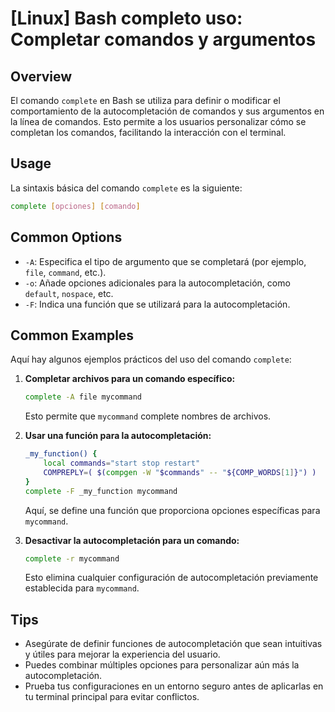 # [Linux] Bash completo uso: Completar comandos y argumentos

## Overview
El comando `complete` en Bash se utiliza para definir o modificar el comportamiento de la autocompletación de comandos y sus argumentos en la línea de comandos. Esto permite a los usuarios personalizar cómo se completan los comandos, facilitando la interacción con el terminal.

## Usage
La sintaxis básica del comando `complete` es la siguiente:

```bash
complete [opciones] [comando]
```

## Common Options
- `-A`: Especifica el tipo de argumento que se completará (por ejemplo, `file`, `command`, etc.).
- `-o`: Añade opciones adicionales para la autocompletación, como `default`, `nospace`, etc.
- `-F`: Indica una función que se utilizará para la autocompletación.

## Common Examples
Aquí hay algunos ejemplos prácticos del uso del comando `complete`:

1. **Completar archivos para un comando específico:**
   ```bash
   complete -A file mycommand
   ```
   Esto permite que `mycommand` complete nombres de archivos.

2. **Usar una función para la autocompletación:**
   ```bash
   _my_function() {
       local commands="start stop restart"
       COMPREPLY=( $(compgen -W "$commands" -- "${COMP_WORDS[1]}") )
   }
   complete -F _my_function mycommand
   ```
   Aquí, se define una función que proporciona opciones específicas para `mycommand`.

3. **Desactivar la autocompletación para un comando:**
   ```bash
   complete -r mycommand
   ```
   Esto elimina cualquier configuración de autocompletación previamente establecida para `mycommand`.

## Tips
- Asegúrate de definir funciones de autocompletación que sean intuitivas y útiles para mejorar la experiencia del usuario.
- Puedes combinar múltiples opciones para personalizar aún más la autocompletación.
- Prueba tus configuraciones en un entorno seguro antes de aplicarlas en tu terminal principal para evitar conflictos.